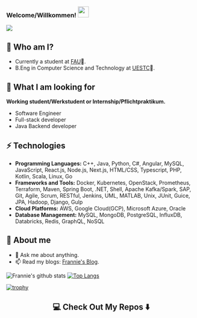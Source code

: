 ### Welcome/Willkommen!  <img src="https://github.com/sciencepal/sciencepal/blob/master/assets/Hi.gif" width="29px">
![](https://komarev.com/ghpvc/?username=Frannie1020&label=Profile%20Visits&color=blue&style=for-the-badge)


## 🤖 Who am I?
* Currently a student at [FAU](https://www.fau.de/)🏫.
* B.Eng in Computer Science and Technology at [UESTC](https://en.uestc.edu.cn/)🏫.
## 👯 What I am looking for
**Working student/Werkstudent or Internship/Pflichtpraktikum.**
* Software Engineer
* Full-stack developer
* Java Backend developer
## ⚡ Technologies
* **Programming Languages:** C++, Java, Python, C#, Angular, MySQL, JavaScript, React.js, Node.js, Next.js, HTML/CSS, Typescript, PHP, Kotlin, Scala, Linux, Go
* **Frameworks and Tools:** Docker, Kubernetes, OpenStack, Prometheus, Terraform, Maven, Spring Boot, .NET, Shell, Apache Kafka/Spark, SAP, Git, Agile, Scrum, RESTful, Jenkins, UML, MATLAB, Unix, JUnit, Guice, JPA, Hadoop, Django, Gulp
* **Cloud Platforms:** AWS, Google Cloud(GCP), Microsoft Azure, Oracle
* **Database Management:** MySQL, MongoDB, PostgreSQL, InfluxDB, Databricks, Redis, GraphQL, NoSQL
## 🤔 About me
- 💬 Ask me about anything.
- 📫 Read my blogs: [Frannie's Blog](https://frannie1020.github.io/).

![Frannie's github stats](https://github-readme-stats.vercel.app/api?username=Frannie1020&hide=["issues"]&show_icons=true)
[![Top Langs](https://github-readme-stats.vercel.app/api/top-langs/?username=Frannie1020&layout=compact)](https://github.com/Frannie1020/github-readme-stats)

[![trophy](https://github-profile-trophy.vercel.app/?username=Frannie1020&theme=juicyfresh&no-frame=true&row=1&&margin-w=20&no-bg=true)](https://github-profile-trophy.vercel.app/?username=Frannie1020&theme=juicyfresh&no-frame=true&row=1&&margin-w=20&no-bg=true)



<h2  align="center">💻 Check Out My Repos ⬇️ </h2>
